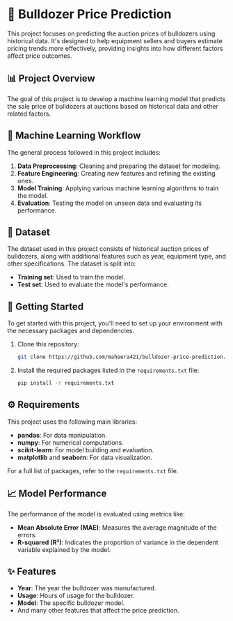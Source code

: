 # 🚜 Bulldozer Price Prediction

This project focuses on predicting the auction prices of bulldozers using historical data. It's designed to help equipment sellers and buyers estimate pricing trends more effectively, providing insights into how different factors affect price outcomes.

## 📊 Project Overview

The goal of this project is to develop a machine learning model that predicts the sale price of bulldozers at auctions based on historical data and other related factors.

## 🧠 Machine Learning Workflow

The general process followed in this project includes:

1. **Data Preprocessing**: Cleaning and preparing the dataset for modeling.
2. **Feature Engineering**: Creating new features and refining the existing ones.
3. **Model Training**: Applying various machine learning algorithms to train the model.
4. **Evaluation**: Testing the model on unseen data and evaluating its performance.

## 📂 Dataset

The dataset used in this project consists of historical auction prices of bulldozers, along with additional features such as year, equipment type, and other specifications. The dataset is split into:

- **Training set**: Used to train the model.
- **Test set**: Used to evaluate the model's performance.

## 🚀 Getting Started

To get started with this project, you'll need to set up your environment with the necessary packages and dependencies.

1. Clone this repository:
    ```bash
    git clone https://github.com/maheera421/bulldozer-price-prediction.git
    ```

2. Install the required packages listed in the `requirements.txt` file:
    ```bash
    pip install -r requirements.txt
    ```

## ⚙️ Requirements

This project uses the following main libraries:

- **pandas**: For data manipulation.
- **numpy**: For numerical computations.
- **scikit-learn**: For model building and evaluation.
- **matplotlib** and **seaborn**: For data visualization.

For a full list of packages, refer to the `requirements.txt` file.

## 📈 Model Performance

The performance of the model is evaluated using metrics like:

- **Mean Absolute Error (MAE)**: Measures the average magnitude of the errors.
- **R-squared (R²)**: Indicates the proportion of variance in the dependent variable explained by the model.

## ✨ Features

- **Year**: The year the bulldozer was manufactured.
- **Usage**: Hours of usage for the bulldozer.
- **Model**: The specific bulldozer model.
- And many other features that affect the price prediction.
